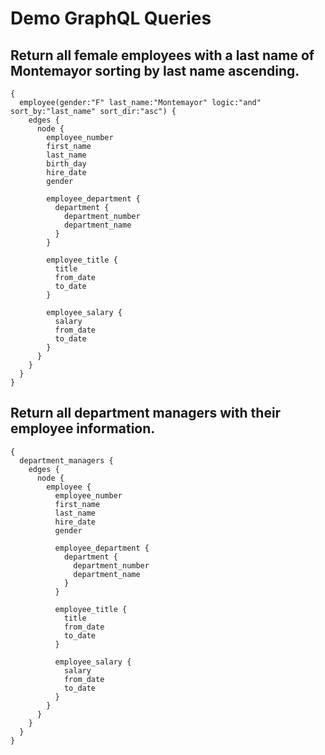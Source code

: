 # Demo GraphQL Queries

## Return all female employees with a last name of Montemayor sorting by last name ascending.
```
{
  employee(gender:"F" last_name:"Montemayor" logic:"and" sort_by:"last_name" sort_dir:"asc") {
    edges {
      node {
        employee_number
        first_name
        last_name
        birth_day
        hire_date
        gender
        
        employee_department {
          department {
            department_number
            department_name
          }
        }
        
        employee_title {
          title
          from_date
          to_date
        }

        employee_salary {
          salary
          from_date
          to_date
        }
      }
    }
  }
} 
```

## Return all department managers with their employee information.
```
{
  department_managers {
    edges {
      node {
        employee {
          employee_number
          first_name
          last_name
          hire_date
          gender

          employee_department {
            department {
              department_number
              department_name
            }
          }

          employee_title {
            title
            from_date
            to_date
          }

          employee_salary {
            salary
            from_date
            to_date
          }
        }
      }
    }
  }
}
```
